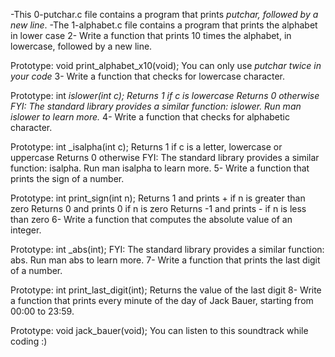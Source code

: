 -This 0-putchar.c file contains a program that prints _putchar, followed by a new line_.
-The 1-alphabet.c file contains a program that prints the alphabet in lower case
2- Write a function that prints 10 times the alphabet, in lowercase, followed by a new line.

Prototype: void print_alphabet_x10(void);
You can only use _putchar twice in your code_
3- Write a function that checks for lowercase character.

Prototype: int _islower(int c);
Returns 1 if c is lowercase
Returns 0 otherwise
FYI: The standard library provides a similar function: islower. Run man islower to learn more._
4- Write a function that checks for alphabetic character.

Prototype: int _isalpha(int c);
Returns 1 if c is a letter, lowercase or uppercase
Returns 0 otherwise
FYI: The standard library provides a similar function: isalpha. Run man isalpha to learn more.
5- Write a function that prints the sign of a number.

Prototype: int print_sign(int n);
Returns 1 and prints + if n is greater than zero
Returns 0 and prints 0 if n is zero
Returns -1 and prints - if n is less than zero
6- Write a function that computes the absolute value of an integer.

Prototype: int _abs(int);
FYI: The standard library provides a similar function: abs. Run man abs to learn more.
7- Write a function that prints the last digit of a number.

Prototype: int print_last_digit(int);
Returns the value of the last digit
8- Write a function that prints every minute of the day of Jack Bauer, starting from 00:00 to 23:59.

Prototype: void jack_bauer(void);
You can listen to this soundtrack while coding :)
